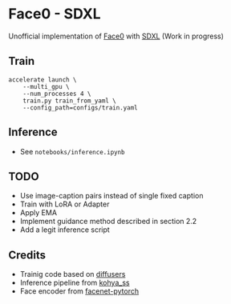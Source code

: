 # Face0 - SDXL
Unofficial implementation of [Face0](https://arxiv.org/abs/2306.06638) with [SDXL](https://huggingface.co/stabilityai/stable-diffusion-xl-base-1.0) (Work in progress)


## Train
```shell
accelerate launch \
    --multi_gpu \
    --num_processes 4 \
    train.py train_from_yaml \
    --config_path=configs/train.yaml
```

## Inference
* See `notebooks/inference.ipynb`


## TODO
* Use image-caption pairs instead of single fixed caption
* Train with LoRA or Adapter
* Apply EMA
* Implement guidance method described in section 2.2
* Add a legit inference script


## Credits
* Trainig code based on [diffusers](https://github.com/huggingface/diffusers)
* Inference pipeline from [kohya_ss](https://github.com/bmaltais/kohya_ss)
* Face encoder from [facenet-pytorch](https://github.com/timesler/facenet-pytorch)

